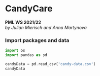# CandyCare

__PML WS 2021/22__ <br>
_by Julian Mierisch and Anna Martynova_

### Import packages and data

``` python
import os
import pandas as pd
```

``` python
candyData = pd.read_csv('candy-data.csv')
candyData
```

``` python

```
